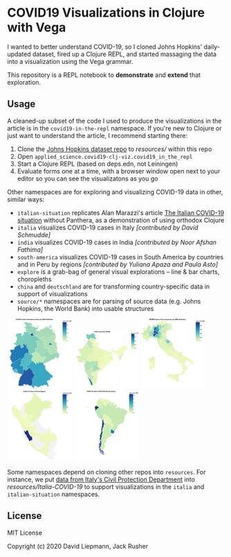 # COVID19 Visualizations in Clojure with Vega

I wanted to better understand COVID-19, so I cloned Johns Hopkins'
daily-updated dataset, fired up a Clojure REPL, and started massaging
the data into a visualization using the Vega grammar. 

This repository is a REPL notebook to **demonstrate** and **extend**
that exploration.


## Usage

A cleaned-up subset of the code I used to produce the visualizations
in the article is in the `covid19-in-the-repl` namespace. If you're
new to Clojure or just want to understand the article, I recommend
starting there:

1. Clone the [Johns Hopkins dataset
   repo](https://github.com/CSSEGISandData/COVID-19) to *resources/*
   within this repo
1. Open `applied_science.covid19-clj-viz.covid19_in_the_repl`
1. Start a Clojure REPL (based on deps.edn, not Leiningen)
1. Evaluate forms one at a time, with a browser window open next to
   your editor so you can see the visualizatons as you go

Other namespaces are for exploring and visualizing COVID-19 data in other,
similar ways:

 - `italian-situation` replicates Alan Marazzi's article [The Italian
   COVID-19
   situation](https://alanmarazzi.gitlab.io/blog/posts/2020-3-19-italy-covid/)
   without Panthera, as a demonstration of using orthodox Clojure
 - `italia` visualizes COVID-19 cases in Italy *[contributed by David
   Schmudde]*
 - `india` visualizes COVID-19 cases in India *[contributed by Noor
   Afshan Fathima]*
 - `south-america` visualizes COVID-19 cases in South America by
   countries and in Peru by regions *[contributed by Yuliana Apaza and
   Paula Asto]*
 - `explore` is a grab-bag of general visual explorations – line & bar
   charts, choropleths
 - `china` and `deutschland` are for transforming country-specific
   data in support of visualizations
 - `source/*` namespaces are for parsing of source data (e.g. Johns
   Hopkins, the World Bank) into usable structures

![choropleth of Germany](resources/public/img/germany.png) ![choropleth of India](resources/public/img/india.png) ![choropleth of Italy by province](resources/public/img/italy-by-province.png) ![choropleth of Peru](resources/public/img/peru.png) ![choropleth of South America](resources/public/img/south-america.png)

Some namespaces depend on cloning other repos into `resources`. For
instance, we put [data from Italy's Civil Protection
Department](https://github.com/pcm-dpc/COVID-19) into
*resources/Italia-COVID-19* to support visualizations in the `italia`
and `italian-situation` namespaces.


## License

MIT License

Copyright (c) 2020 David Liepmann, Jack Rusher
